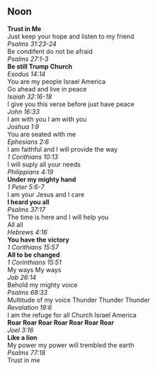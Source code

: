 ## Noon
**Trust in Me**  
Just keep your hope and listen to my friend  
_Psalms 31:23-24_  
Be condifent do not be afraid  
_Psalms 27:1-3_  
**Be still Trump Church**  
_Exodus 14:14_  
You are my people Israel America  
Go ahead and live in peace  
_Isaiah 32:16-18_  
I give you this verse before just have peace  
_John 16:33_  
I am with you I am with you  
_Joshua 1:9_  
You are seated with me  
_Ephesians 2:6_  
I am faithful and I will provide the way  
_1 Corithians 10:13_  
I will suply all your needs  
_Philippians 4:19_  
**Under my mighty hand**  
_1 Peter 5:6-7_  
I am your Jesus and I care  
**I heard you all**  
_Psalms 37:17_  
The time is here and I will help you  
All all  
_Hebrews 4:16_  
**You have the victory**  
_1 Corithians 15:57_  
**All to be changed**  
_1 Corinthians 15:51_  
My ways My ways  
_Job 26:14_  
Behold my mighty voice  
_Psalms 68:33_  
Multitude of my voice Thunder Thunder Thunder  
_Revalation 19:6_  
I am the refuge for all Church Israel America  
**Roar Roar Roar Roar Roar Roar Roar**  
_Joel 3:16_  
**Like a lion**  
My power my power will trembled the earth  
_Psalms 77:18_  
Trust in me  
